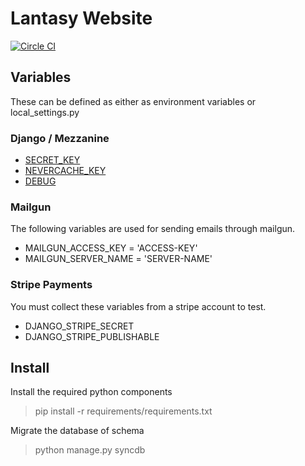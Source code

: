 # Lantasy Website
[![Circle CI](https://circleci.com/gh/BCGamer/website/tree/master.svg?style=shield)](https://circleci.com/gh/BCGamer/website/tree/master)

## Variables
These can be defined as either as environment variables or local_settings.py

### Django / Mezzanine
* [SECRET_KEY](https://docs.djangoproject.com/en/1.8/ref/settings/#secret-key)
* [NEVERCACHE_KEY](https://github.com/stephenmcd/mezzanine/issues/802)
* [DEBUG](https://docs.djangoproject.com/en/1.8/ref/settings/#debug)

### Mailgun
The following variables are used for sending emails through mailgun.
* MAILGUN_ACCESS_KEY = 'ACCESS-KEY'
* MAILGUN_SERVER_NAME = 'SERVER-NAME'

### Stripe Payments
You must collect these variables from a stripe account to test.
* DJANGO_STRIPE_SECRET
* DJANGO_STRIPE_PUBLISHABLE

## Install
Install the required python components
> pip install -r requirements/requirements.txt

Migrate the database of schema
> python manage.py syncdb

